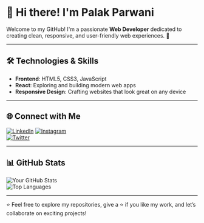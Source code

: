 # 👋 Hi there! I'm Palak Parwani 

Welcome to my GitHub! I'm a passionate **Web Developer** dedicated to creating clean, responsive, and user-friendly web experiences. 🚀  

---

## 🛠️ Technologies & Skills  
- **Frontend**: HTML5, CSS3, JavaScript  
- **React**: Exploring and building modern web apps  
- **Responsive Design**: Crafting websites that look great on any device  

---



## 🌐 Connect with Me  
[![LinkedIn](https://img.shields.io/badge/LinkedIn-0077B5?style=for-the-badge&logo=linkedin&logoColor=white)](https://www.linkedin.com/in/palak-parwani-203a36236/)
[![Instagram](https://img.shields.io/badge/Instagram-E4405F?style=for-the-badge&logo=instagram&logoColor=white)](https://www.instagram.com/palakparwanii__/)  
[![Twitter](https://img.shields.io/badge/Twitter-1DA1F2?style=for-the-badge&logo=twitter&logoColor=white)](https://x.com/palakparwani__)  


---

## 📊 GitHub Stats  

![Your GitHub Stats](https://github-readme-stats.vercel.app/api?username=palak-parwani&show_icons=true&theme=radical)  
![Top Languages](https://github-readme-stats.vercel.app/api/top-langs/?username=palak-parwani&layout=compact&theme=radical)
 

---

⭐️ Feel free to explore my repositories, give a ⭐️ if you like my work, and let’s collaborate on exciting projects!  

